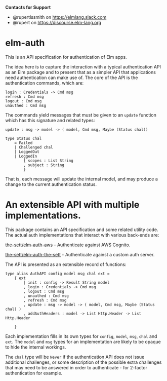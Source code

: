 **Contacts for Support**
- @rupertlssmith on https://elmlang.slack.com
- @rupert on https://discourse.elm-lang.org

# elm-auth

This is an API specification for authentication of Elm apps.

The idea here is to capture the interaction with a typical authentication API as
an Elm package and to present that as a simpler API that applications need
authentication can make use of. The core of the API is the authentication commands, which are:

```
login : Credentials -> Cmd msg
refresh : Cmd msg
logout : Cmd msg
unauthed : Cmd msg
```

The commands yield messages that must be given to an `update` function which has
this signature and related types:

```
update : msg -> model -> ( model, Cmd msg, Maybe (Status chal))

type Status chal
    = Failed
    | Challenged chal
    | LoggedOut
    | LoggedIn
        { scopes : List String
        , subject : String
        }
```

That is, each message will update the internal model, and may produce a change
to the current authentication status.

# An extensible API with multiple implementations.

This package contains an API specification and some related utility code. The actual auth implementations that interact with various back-ends are:


[the-sett/elm-auth-aws](https://github.com/the-sett/elm-auth-aws) - Authenticate against AWS Cognito.

[the-sett/elm-auth-the-sett](https://github.com/the-sett/elm-auth-the-sett) - Authenticate against a custom auth server.

The API is presented as an extensible record of functions:

```
type alias AuthAPI config model msg chal ext =
    { ext
        | init : config -> Result String model
        , login : Credentials -> Cmd msg
        , logout : Cmd msg
        , unauthed : Cmd msg
        , refresh : Cmd msg
        , update : msg -> model -> ( model, Cmd msg, Maybe (Status chal) )
        , addAuthHeaders : model -> List Http.Header -> List Http.Header

    }
```

Each implementation fills in its own types for `config`, `model`, `msg`, `chal` and `ext`. The `model` and `msg` types for an implementation are likely to be opaque to hide the internal workings.

The `chal` type will be `Never` if the authentication API does not issue additional challenges, or some description of the possible extra challenges
that may need to be answered in order to authenticate - for 2-factor authentication for example.
